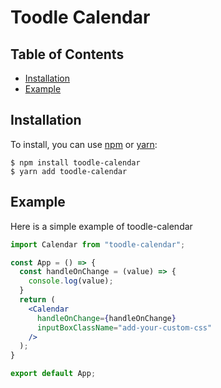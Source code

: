 # Toodle Calendar

## Table of Contents

* [Installation](#installation)
* [Example](#example)


## Installation

To install, you can use [npm](https://npmjs.org/) or [yarn](https://yarnpkg.com):

    $ npm install toodle-calendar
    $ yarn add toodle-calendar


## Example

Here is a simple example of toodle-calendar 

```jsx
import Calendar from "toodle-calendar";

const App = () => {
  const handleOnChange = (value) => {
    console.log(value);
  }
  return (
    <Calendar 
      handleOnChange={handleOnChange} 
      inputBoxClassName="add-your-custom-css"
    />
  );
}

export default App;

```

